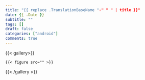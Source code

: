 ```yaml
---
title: "{{ replace .TranslationBaseName "-" " " | title }}"
date: {{ .Date }}
subtitle: ""
tags: []
draft: false
categories: ["android"]
comments: true
---
```



{{< gallery>}}

	{{< figure src="" >}}

{{< /gallery >}}
